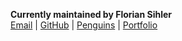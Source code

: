 **Currently maintained by Florian Sihler**\
[Email](mailto:florian.sihler@uni-ulm.de) | [GitHub](https://github.com/EagleoutIce) | [Penguins](https://github.com/EagleoutIce/tikzpingus) | [Portfolio](https://eagleoutice.github.io/portfolio/)
